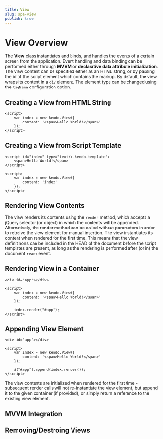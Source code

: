 ```yaml
---
title: View
slug: spa-view
publish: true
---
```

# View Overview

The **View** class instantiates and binds, and handles the events of a certain screen from the application. Event handling and data binding can be performed either through **MVVM** or **declarative data attribute initialization**.
The view content can be specified either as an HTML string, or by passing the id of the script element which contains the markup.
By default, the view wraps its content in a `div` element. The element type can be changed using the `tagName` configuration option.

## Creating a View from HTML String
    <script>
        var index = new kendo.View({
            content: '<span>Hello World!</span>'
        });
    </script>

## Creating a View from Script Template
    <script id="index" type="text/x-kendo-template">
        <span>Hello World!</span>
    </script>

    <script>
        var index = new kendo.View({
            content: 'index'
        });
    </script>

## Rendering View Contents

The view renders its contents using the `render` method, which accepts a jQuery selector (or object) in which the contents will be appended. Alternatively, the render method can be called without parameters in order to retreive the view element for manual insertion.
The view instantiates its content when rendered for the first time. This means that the view definitinons can be included in the HEAD of the document before the script templates are present, as long as the rendering is performed after (or in) the document `ready` event.

## Rendering View in a Container

    <div id="app"></div>

    <script>
        var index = new kendo.View({
            content: '<span>Hello World!</span>'
        });

        index.render("#app");
    </script>

## Appending View Element

    <div id="app"></div>

    <script>
        var index = new kendo.View({
            content: '<span>Hello World!</span>'
        });

        $("#app").append(index.render());
    </script>

The view contents are initialized when rendered for the first time - subsequent render calls will not re-instantiate the view element, but append it to the given container (if provided), or simply return a reference to the existing view element.

## MVVM Integration

## Removing/Destroing Views
